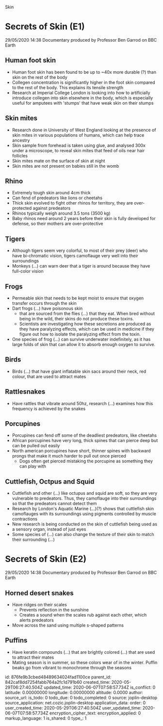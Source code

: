 Skin

# Secrets of Skin (E1)
29/05/2020 14:38
Documentary produced by Professor Ben Garrod on BBC Earth

## Human foot skin
* Human foot skin has been found to be up to ~40x more durable (?) than skin on the rest of the body
* Collegen concentration is significantly higher in the foot skin compared to the rest of the body. This explains its tensile strength
* Research at Imperial College London is looking into how to artificially introduce collegen into skin elsewhere in the body, which is especially useful for amputees with 'stumps' that have weak skin on their stumps

## Skin mites
* Research done in University of West England looking at the presence of skin mites in various populations of humans, which can help trace ancestry
* Skin sample from forehead is taken using glue, and analysed 300x under a microscope, to reveal skin mites that feed of oils near hair follicles
* Skin mites mate on the surface of skin at night
* Skin mites are not present on babies still in the womb

## Rhino
* Extremely tough skin around 4cm thick
* Can fend of predeators like lions or cheetahs
* Thick skin evolved to fight other rhinos for territory, they are over-protected against predeators
* Rhinos typically weigh around 3.5 tons (3500 kg)
* Baby rhinos need around 2 years before their skin is fully developed for defense, so their mothers are over-protective

## Tigers
* Although tigers seem very colorful, to most of their prey (deer) who have bi-chromatic vision, tigers camoflauge very well into their surroundings
* Monkeys (...) can warn deer that a tiger is around because they have full-color vision

## Frogs
* Permeable skin that needs to be kept moist to ensure that oxygen transfer occurs through the skin
* Dart frogs (...) have poisonous skin
	* that are sourced from the flies (...) that they eat. When bred without being in the wild, their skins do not produce these toxins. 
	* Scientists are investigating how these secretions are produced as they have paralyzing effects, which can be used in medicine if they figure out how to isolate the paralyzing effect from the toxin.
* One species of frog (...) can survive underwater indefinitely, as it has large folds of skin that can allow it to absorb enough oxygen to survive.

## Birds
* Birds (...) that have giant inflatable skin sacs around their neck, red colour, that are used to attract mates

## Rattlesnakes
* Have rattles that vibrate around 50hz, research (...) examines how this frequency is achieved by the snakes

## Porcupines
* Porcupines can fend off some of the deadliest predeators, like cheetahs
* African porcupines have very long, thick spines that can pierce deep but can be pulled out easily
* North american porcupines have short, thinner spines with backward prongs that make it much harder to pull out once pierced
	* Dogs often get pierced mistaking the porcupine as something they can play with

## Cuttlefish, Octpus and Squid
* Cuttlefish and other (...) like octupus and squid are soft, so they are very vulnerable to predeators. Thus, they camoflauge into their surroundings so that the predeators cannot detect them
* Research by London's Aquatic Marine (...)(?) shows that cuttlefish skin camoflauges with its surroundings using pigments controlled by muscle contractions
* New research is being conducted on the skin of cuttlefish being used as a sensory organ, instead of just eyes
* Some species of (...) can also change the texture of their skin to match their surrounding (...)

# Secrets of Skin (E2)
29/05/2020 14:38
Documentary produced by Professor Ben Garrod on BBC Earth

## 

## Horned desert snakes
* Have ridges on their scales
	* Prevents reflection in the sunshine
	* Creates a sound when the scales rub against each other, which alerts predeators
* Move across the sand using multiple s-shaped patterns

## Puffins
* Have keratin compounds (...) that are brightly colored (...) that are used to attract their mates
* Mating season is in summer, so these colors wear of in the winter. Puffin beaks go from vibrant to monochrome through the seasons




id: 876fe9b3cbed48489634024fad1100ce
parent_id: 842caf8dd7254fabb764a2fc1d791b60
created_time: 2020-05-29T06:27:40.504Z
updated_time: 2020-06-07T07:58:57.734Z
is_conflict: 0
latitude: 0.00000000
longitude: 0.00000000
altitude: 0.0000
author: 
source_url: 
is_todo: 0
todo_due: 0
todo_completed: 0
source: joplin-desktop
source_application: net.cozic.joplin-desktop
application_data: 
order: 0
user_created_time: 2020-05-29T06:27:40.504Z
user_updated_time: 2020-06-07T07:58:57.734Z
encryption_cipher_text: 
encryption_applied: 0
markup_language: 1
is_shared: 0
type_: 1